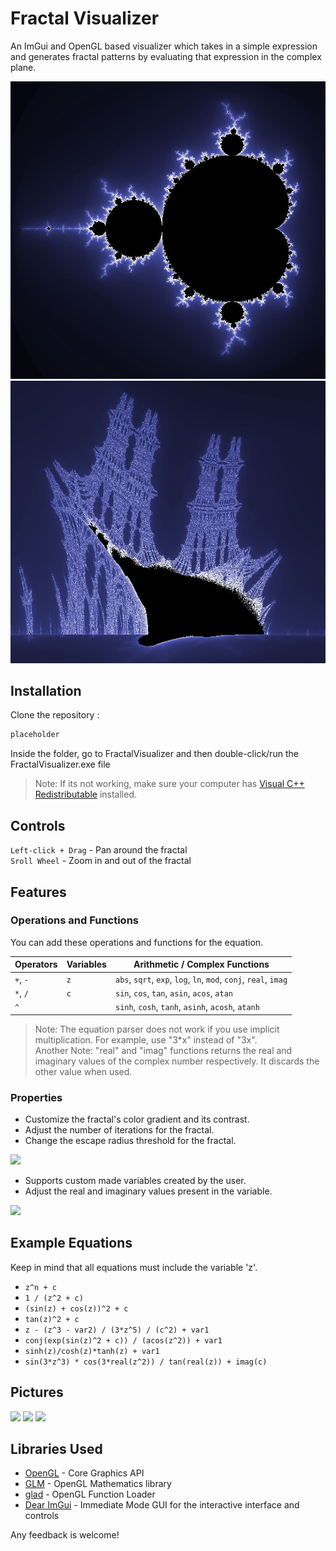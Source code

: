 # Fractal Visualizer
An ImGui and OpenGL based visualizer which takes in a simple expression and generates fractal patterns by evaluating that expression in the complex plane.

![](/images/mandelbrot.png)
![](/images/burning.png)

## Installation
Clone the repository :
```bash
placeholder
```
Inside the folder, go to FractalVisualizer and then double-click/run the FractalVisualizer.exe file

> Note: If its not working, make sure your computer has [Visual C++ Redistributable](https://learn.microsoft.com/en-us/cpp/windows/latest-supported-vc-redist) installed.

## Controls
```Left-click + Drag``` - Pan around the fractal<br/>
```Sroll Wheel``` - Zoom in and out of the fractal

## Features
### Operations and Functions
You can add these operations and functions for the equation.

| **Operators**           | **Variables** | **Arithmetic / Complex Functions**                              |
|-------------------------|---------------|-----------------------------------------------------------------|
| `+`, `-`                | `z`           | `abs`, `sqrt`, `exp`, `log`, `ln`, `mod`, `conj`, `real`, `imag`|
| `*`, `/`                | `c`           | `sin`, `cos`, `tan`, `asin`, `acos`, `atan`                     |
| `^`                     |               | `sinh`, `cosh`, `tanh`, `asinh`, `acosh`, `atanh`               |

> Note: The equation parser does not work if you use implicit multiplication. For example, use "3*x" instead of "3x".<br/>
> Another Note: "real" and "imag" functions returns the real and imaginary values of the complex number respectively. It discards the other value when used.

### Properties
- Customize the fractal's color gradient and its contrast.
- Adjust the number of iterations for the fractal.
- Change the escape radius threshold for the fractal.

![](/images/visual.png)
- Supports custom made variables created by the user.
- Adjust the real and imaginary values present in the variable.

![](/images/variables.png)

## Example Equations
Keep in mind that all equations must include the variable 'z'.

- ```z^n + c```
- ```1 / (z^2 + c)```
- ```(sin(z) + cos(z))^2 + c```
- ```tan(z)^2 + c```
- ```z - (z^3 - var2) / (3*z^5) / (c^2) + var1```
- ```conj(exp(sin(z)^2 + c)) / (acos(z^2)) + var1```
- ```sinh(z)/cosh(z)*tanh(z) + var1```
- ```sin(3*z^3) * cos(3*real(z^2)) / tan(real(z)) + imag(c)```

## Pictures

![](/images/julia.png)
![](/images/newton.png)
![](/images/tricorn.png)

## Libraries Used
- [OpenGL](https://www.opengl.org/) - Core Graphics API
- [GLM](https://github.com/g-truc/glm) - OpenGL Mathematics library
- [glad](https://glad.dav1d.de/) - OpenGL Function Loader
- [Dear ImGui](https://github.com/ocornut/imgui) - Immediate Mode GUI for the interactive interface and controls


Any feedback is welcome!
